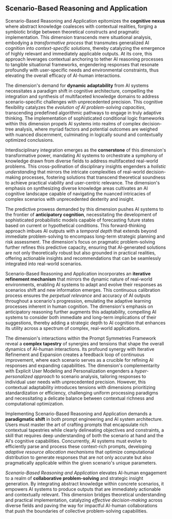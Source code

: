 ## Scenario-Based Reasoning and Application

Scenario-Based Reasoning and Application epitomizes the **cognitive nexus** where abstract knowledge coalesces with contextual realities, forging a symbiotic bridge between theoretical constructs and pragmatic implementation. This dimension transcends mere situational analysis, embodying a *transformative process* that transmutes generalized AI cognition into *context-specific solutions*, thereby catalyzing the emergence of highly relevant and immediately applicable outputs. At its core, this approach leverages contextual anchoring to tether AI reasoning processes to tangible situational frameworks, engendering responses that resonate profoundly with user-specific needs and environmental constraints, thus elevating the overall efficacy of AI-human interactions.

The dimension's demand for **dynamic adaptability** from AI systems necessitates a paradigm shift in cognitive architecture, compelling the integration and synthesis of multifaceted knowledge domains to address scenario-specific challenges with unprecedented precision. This cognitive flexibility catalyzes the *evolution of AI problem-solving capacities*, transcending predefined algorithmic pathways to engage in truly adaptive thinking. The implementation of sophisticated conditional logic frameworks within this dimension propels AI systems into realms of complex decision-tree analysis, where myriad factors and potential outcomes are weighed with nuanced discernment, culminating in logically sound and contextually optimized conclusions.

Interdisciplinary integration emerges as the **cornerstone** of this dimension's transformative power, mandating AI systems to orchestrate a symphony of knowledge drawn from diverse fields to address multifaceted real-world problems. This cross-pollination of disciplinary insights engenders a *holistic understanding* that mirrors the intricate complexities of real-world decision-making processes, fostering solutions that transcend theoretical soundness to achieve practical viability and user-centric relevance. The dimension's emphasis on synthesizing diverse knowledge areas cultivates an AI cognitive landscape capable of navigating the nuanced intricacies of complex scenarios with unprecedented dexterity and insight.

The predictive prowess demanded by this dimension pushes AI systems to the frontier of **anticipatory cognition**, necessitating the development of sophisticated probabilistic models capable of forecasting future states based on current or hypothetical conditions. This forward-thinking approach imbues AI outputs with a *temporal depth* that extends beyond immediate problem-solving to encompass long-term strategic planning and risk assessment. The dimension's focus on pragmatic problem-solving further refines this predictive capacity, ensuring that AI-generated solutions are not only theoretically robust but also grounded in practical realities, offering actionable insights and recommendations that can be seamlessly integrated into real-world scenarios.

Scenario-Based Reasoning and Application incorporates an **iterative refinement mechanism** that mirrors the dynamic nature of real-world environments, enabling AI systems to adapt and evolve their responses as scenarios shift and new information emerges. This continuous calibration process ensures the *perpetual relevance* and accuracy of AI outputs throughout a scenario's progression, emulating the adaptive learning processes inherent in human cognition. The dimension's emphasis on anticipatory reasoning further augments this adaptability, compelling AI systems to consider both immediate and long-term implications of their suggestions, thereby adding a strategic depth to AI cognition that enhances its utility across a spectrum of complex, real-world applications.

The dimension's interactions within the Prompt Symmetries Framework reveal a **complex tapestry** of synergies and tensions that shape the overall dynamics of AI-human interactions. Its profound synergy with Iterative Refinement and Expansion creates a feedback loop of continuous improvement, where each scenario serves as a crucible for refining AI responses and expanding capabilities. The dimension's complementarity with Explicit User Modeling and Personalization engenders a *hyper-personalized approach* to scenario analysis, tailoring responses to individual user needs with unprecedented precision. However, this contextual adaptability introduces tensions with dimensions prioritizing standardization or efficiency, challenging uniform processing paradigms and necessitating a delicate balance between contextual richness and computational optimization.

Implementing Scenario-Based Reasoning and Application demands a **paradigmatic shift** in both prompt engineering and AI system architecture. Users must master the art of crafting prompts that encapsulate rich contextual tapestries while clearly delineating objectives and constraints, a skill that requires deep understanding of both the scenario at hand and the AI's cognitive capabilities. Concurrently, AI systems must evolve to efficiently parse and process these context-rich prompts, developing *adaptive resource allocation mechanisms* that optimize computational distribution to generate responses that are not only accurate but also pragmatically applicable within the given scenario's unique parameters.

*Scenario-Based Reasoning and Application* elevates AI-human engagement to a realm of **collaborative problem-solving** and strategic insight generation. By integrating abstract knowledge within concrete scenarios, it empowers AI systems to produce outputs that are immediately actionable and contextually relevant. This dimension bridges theoretical understanding and practical implementation, catalyzing *effective decision-making* across diverse fields and paving the way for impactful AI-human collaborations that push the boundaries of collective problem-solving capabilities.
